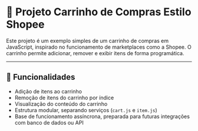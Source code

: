 # 🛒 Projeto Carrinho de Compras Estilo Shopee

Este projeto é um exemplo simples de um carrinho de compras em JavaScript, inspirado no funcionamento de marketplaces como a Shopee. O carrinho permite adicionar, remover e exibir itens de forma programática.

---

## 🚀 Funcionalidades

- Adição de itens ao carrinho
- Remoção de itens do carrinho por índice
- Visualização do conteúdo do carrinho
- Estrutura modular, separando serviços (`cart.js` e `item.js`)
- Base de funcionamento assíncrona, preparada para futuras integrações com banco de dados ou API

